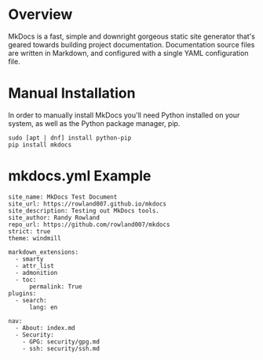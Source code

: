 # Overview

MkDocs is a fast, simple and downright gorgeous static site generator that's geared towards building project documentation. Documentation source files are written in Markdown, and configured with a single YAML configuration file.

# Manual Installation

In order to manually install MkDocs you'll need Python installed on your system, as well as the Python package manager, pip. 

```
sudo [apt | dnf] install python-pip
pip install mkdocs
```

# mkdocs.yml Example

```
site_name: MkDocs Test Document
site_url: https://rowland007.github.io/mkdocs
site_description: Testing out MkDocs tools. 
site_author: Randy Rowland
repo_url: https://github.com/rowland007/mkdocs
strict: true
theme: windmill

markdown_extensions:
  - smarty
  - attr_list
  - admonition
  - toc:
      permalink: True
plugins:
  - search:
      lang: en

nav:
  - About: index.md
  - Security:
    - GPG: security/gpg.md
    - ssh: security/ssh.md
```
